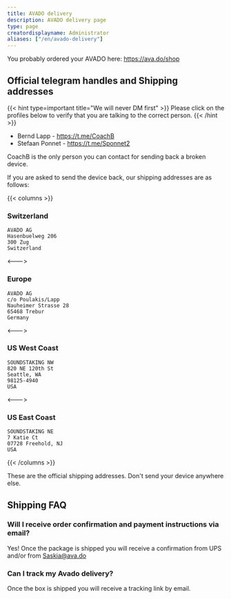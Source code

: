 ```yaml
---
title: AVADO delivery
description: AVADO delivery page
type: page
creatordisplayname: Administrator
aliases: ["/en/avado-delivery"]
---
```


You probably ordered your AVADO here: <https://ava.do/shop>

## Official telegram handles and Shipping addresses

{{< hint type=important title="We will never DM first" >}}
Please click on the profiles below to verify that you are talking to the correct person.
{{< /hint >}}

* Bernd Lapp - <https://t.me/CoachB>
* Stefaan Ponnet - <https://t.me/Sponnet2>

CoachB is the only person you can contact for sending back a broken device.

If you are asked to send the device back, our shipping addresses are as follows:


{{< columns >}}

### Switzerland

```
AVADO AG
Hasenbuelweg 206
300 Zug
Switzerland
```
<--->
### Europe

```
AVADO AG
c/o Poulakis/Lapp
Nauheimer Strasse 28
65468 Trebur
Germany
```
<--->
### US West Coast

```
SOUNDSTAKING NW
820 NE 120th St
Seattle, WA
98125-4940
USA
```
<--->
### US East Coast

```
SOUNDSTAKING NE
7 Katie Ct
07728 Freehold, NJ
USA
```
{{< /columns >}}


These are the official shipping addresses. Don't send your device anywhere else.

## Shipping FAQ

### Will I receive order confirmation and payment instructions via email?
Yes! Once the package is shipped you will receive a confirmation from UPS and/or from Saskia@ava.do

### Can I track my Avado delivery?
Once the box is shipped you will receive a tracking link by email.